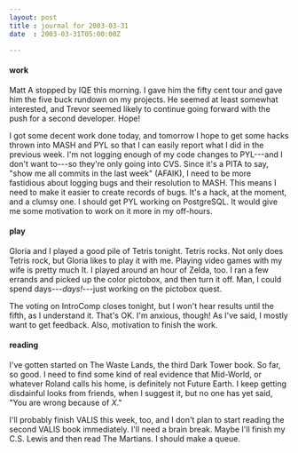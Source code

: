 ```yaml
---
layout: post
title : journal for 2003-03-31
date  : 2003-03-31T05:00:00Z

---
```

<h4>work</h4>Matt A stopped by IQE this morning.  I gave him the fifty cent tour and gave him the five buck rundown on my projects.  He seemed at least somewhat interested, and Trevor seemed likely to continue going forward with the push for a second developer.  Hope!

I got some decent work done today, and tomorrow I hope to get some hacks thrown into MASH and PYL so that I can easily report what I did in the previous week. I'm not logging enough of my code changes to PYL---and I don't want to---so they're only going into CVS.  Since it's a PITA to say, "show me all commits in the last week" (AFAIK), I need to be more fastidious about logging bugs and their resolution to MASH.  This means I need to make it easier to create records of bugs.  It's a hack, at the moment, and a clumsy one.  I should get PYL working on PostgreSQL.  It would give me some motivation to work on it more in my off-hours.<h4>play</h4>Gloria and I played a good pile of Tetris tonight.  Tetris rocks.  Not only does Tetris rock, but Gloria likes to play it with me.  Playing video games with my wife is pretty much It.  I played around an hour of Zelda, too.  I ran a few errands and picked up the color pictobox, and then turn it off.  Man, I could spend days---<em>days!</em>---just working on the pictobox quest.

The voting on IntroComp closes tonight, but I won't hear results until the fifth, as I understand it.  That's OK.  I'm anxious, though!  As I've said, I mostly want to get feedback.  Also, motivation to finish the work.<h4>reading</h4>I've gotten started on The Waste Lands, the third Dark Tower book.  So far, so good.  I need to find some kind of real evidence that Mid-World, or whatever Roland calls his home, is definitely not Future Earth.  I keep getting disdainful looks from friends, when I suggest it, but no one has yet said, "You are wrong because of <em>X</em>."

I'll probably finish VALIS this week, too, and I don't plan to start reading the second VALIS book immediately.  I'll need a brain break.  Maybe I'll finish my C.S. Lewis and then read The Martians.  I should make a queue.

